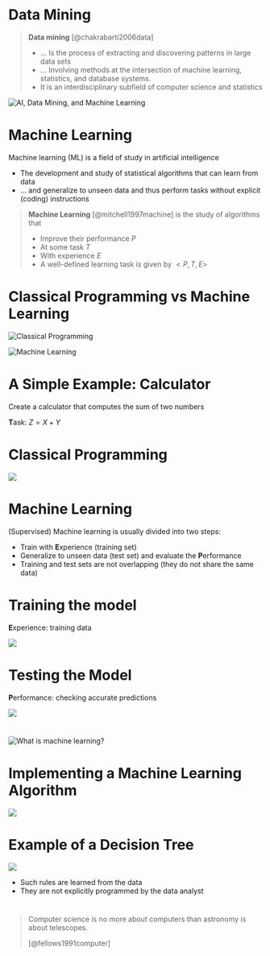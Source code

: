 # Data Mining

> **Data mining** [@chakrabarti2006data]
>
> - ... Is the process of extracting and discovering patterns in large data sets
> - ... Involving methods at the intersection of machine learning, statistics, and database systems.
> - It is an interdisciplinary subfield of computer science and statistics

![AI, Data Mining, and Machine Learning](./img/00-ml/data-mining-Venn-diagram.png)

# Machine Learning

Machine learning (ML) is a field of study in artificial intelligence

- The development and study of statistical algorithms that can learn from data
- ... and generalize to unseen data and thus perform tasks without explicit (coding) instructions

> **Machine Learning** [@mitchell1997machine] is the study of algorithms that
>
> - Improve their performance $P$
> - At some task $T$
> - With experience $E$
> - A well-defined learning task is given by $<P, T, E>$

# Classical Programming vs Machine Learning

![Classical Programming](./img/00-ml/ml1.svg)

![Machine Learning](./img/00-ml/ml2.svg)

# A Simple Example: Calculator

Create a calculator that computes the sum of two numbers

**T**ask: $Z = X + Y$

# Classical Programming

<img src="./img/00-ml/ml3.svg" class="center">

# Machine Learning

(Supervised) Machine learning is usually divided into two steps:

- Train with **E**xperience (training set)
- Generalize to unseen data (test set) and evaluate the **P**erformance
- Training and test sets are not overlapping (they do not share the same data)

# Training the model

**E**xperience: training data

<img src="./img/00-ml/ml4.svg" class="center">

# Testing the Model

**P**erformance: checking accurate predictions

<img src="./img/00-ml/ml5.svg" class="center">

#

![What is machine learning?](https://imgs.xkcd.com/comics/machine_learning.png)

# Implementing a Machine Learning Algorithm

<img src="./img/00-ml/ml7.svg" class="center">

# Example of a Decision Tree

<img src="./img/00-ml/ml6.svg" class="center">

- Such rules are learned from the data
- They are not explicitly programmed by the data analyst

#

> Computer science is no more about computers than astronomy is about telescopes.
>
> [@fellows1991computer]
